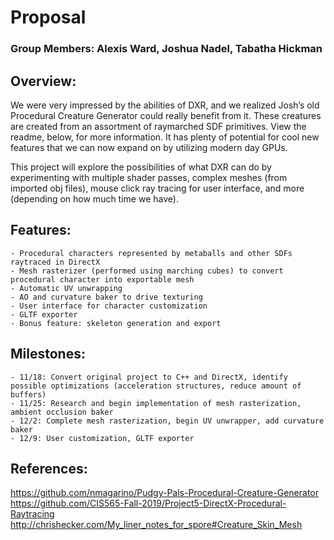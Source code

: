 # Proposal

### Group Members: Alexis Ward, Joshua Nadel, Tabatha Hickman

## Overview:

We were very impressed by the abilities of DXR, and we realized Josh’s old Procedural Creature Generator could really benefit from it. These creatures are created from an assortment of raymarched SDF primitives. View the readme, below, for more information. It has plenty of potential for cool new features that we can now expand on by utilizing modern day GPUs.

This project will explore the possibilities of what DXR can do by experimenting with multiple shader passes, complex meshes (from imported obj files), mouse click ray tracing for user interface, and more (depending on how much time we have). 

## Features:
    - Procedural characters represented by metaballs and other SDFs raytraced in DirectX
    - Mesh rasterizer (performed using marching cubes) to convert procedural character into exportable mesh
    - Automatic UV unwrapping
    - AO and curvature baker to drive texturing
    - User interface for character customization
    - GLTF exporter
    - Bonus feature: skeleton generation and export

## Milestones:
    - 11/18: Convert original project to C++ and DirectX, identify possible optimizations (acceleration structures, reduce amount of buffers)
    - 11/25: Research and begin implementation of mesh rasterization, ambient occlusion baker
    - 12/2: Complete mesh rasterization, begin UV unwrapper, add curvature baker
    - 12/9: User customization, GLTF exporter

## References:
https://github.com/nmagarino/Pudgy-Pals-Procedural-Creature-Generator
https://github.com/CIS565-Fall-2019/Project5-DirectX-Procedural-Raytracing
http://chrishecker.com/My_liner_notes_for_spore#Creature_Skin_Mesh
